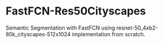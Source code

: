 # FastFCN-Res50Cityscapes
Semantic Segmentation with FastFCN using resnet-50_4xb2-80k_cityscapes-512x1024 implementation from scratch.
